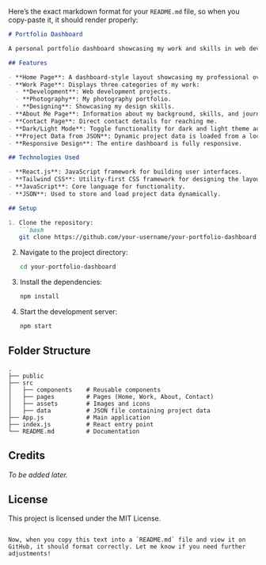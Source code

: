 Here’s the exact markdown format for your `README.md` file, so when you copy-paste it, it should render properly:

```markdown
# Portfolio Dashboard

A personal portfolio dashboard showcasing my work and skills in web development, photography, and design. Built using **React.js** and **Tailwind CSS** with a sleek design and a dark/light mode toggle. The project data is managed through a local JSON file for seamless display across the website.

## Features

- **Home Page**: A dashboard-style layout showcasing my professional overview.
- **Work Page**: Displays three categories of my work:
  - **Development**: Web development projects.
  - **Photography**: My photography portfolio.
  - **Designing**: Showcasing my design skills.
- **About Me Page**: Information about my background, skills, and journey.
- **Contact Page**: Direct contact details for reaching me.
- **Dark/Light Mode**: Toggle functionality for dark and light theme across all pages.
- **Project Data from JSON**: Dynamic project data is loaded from a local JSON file.
- **Responsive Design**: The entire dashboard is fully responsive.

## Technologies Used

- **React.js**: JavaScript framework for building user interfaces.
- **Tailwind CSS**: Utility-first CSS framework for designing the layout.
- **JavaScript**: Core language for functionality.
- **JSON**: Used to store and load project data dynamically.

## Setup

1. Clone the repository:
   ```bash
   git clone https://github.com/your-username/your-portfolio-dashboard.git
   ```
2. Navigate to the project directory:
   ```bash
   cd your-portfolio-dashboard
   ```
3. Install the dependencies:
   ```bash
   npm install
   ```
4. Start the development server:
   ```bash
   npm start
   ```

## Folder Structure

```plaintext
.
├── public
├── src
│   ├── components    # Reusable components
│   ├── pages         # Pages (Home, Work, About, Contact)
│   ├── assets        # Images and icons
│   ├── data          # JSON file containing project data
├── App.js            # Main application
├── index.js          # React entry point
└── README.md         # Documentation
```

## Credits

_To be added later._

## License

This project is licensed under the MIT License.
```

Now, when you copy this text into a `README.md` file and view it on GitHub, it should format correctly. Let me know if you need further adjustments!
